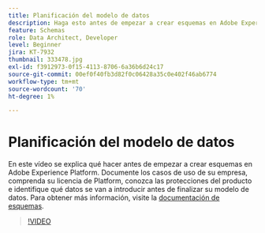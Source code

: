 ```yaml
---
title: Planificación del modelo de datos
description: Haga esto antes de empezar a crear esquemas en Adobe Experience Platform.
feature: Schemas
role: Data Architect, Developer
level: Beginner
jira: KT-7932
thumbnail: 333478.jpg
exl-id: f3912973-0f15-4113-8706-6a36b6d24c17
source-git-commit: 00ef0f40fb3d82f0c06428a35c0e402f46ab6774
workflow-type: tm+mt
source-wordcount: '70'
ht-degree: 1%

---
```


# Planificación del modelo de datos

En este vídeo se explica qué hacer antes de empezar a crear esquemas en Adobe Experience Platform. Documente los casos de uso de su empresa, comprenda su licencia de Platform, conozca las protecciones del producto e identifique qué datos se van a introducir antes de finalizar su modelo de datos. Para obtener más información, visite la [documentación de esquemas](https://experienceleague.adobe.com/docs/experience-platform/xdm/home.html?lang=es).

>[!VIDEO](https://video.tv.adobe.com/v/333478?learn=on)
